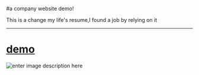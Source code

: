 #a company website demo!


This is a change my life's resume,I found a job by relying on it

----------
# <i class="icon-file"></i>[demo](https://findwisdom.github.io/my-Resume/)

![enter image description here](http://oe9d5k8dj.bkt.clouddn.com/resume.png)
